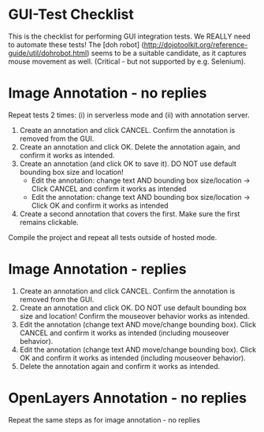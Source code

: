 # GUI-Test Checklist

This is the checklist for performing GUI integration tests. We REALLY need to automate these tests!
The [doh robot] (http://dojotoolkit.org/reference-guide/util/dohrobot.html) seems to be a suitable
candidate, as it captures mouse movement as well. (Critical - but not supported by e.g. Selenium).

# Image Annotation - no replies

Repeat tests 2 times: (i) in serverless mode and (ii) with annotation server.

1. Create an annotation and click CANCEL. Confirm the annotation is removed from the GUI.
2. Create an annotation and click OK. Delete the annotation again, and confirm it works as intended.
3. Create an annotation (and click OK to save it). DO NOT use default bounding box size and location!
   * Edit the annotation: change text AND bounding box size/location -> Click CANCEL and confirm it works as intended
   * Edit the annotation: change text AND bounding box size/location -> Click OK and confirm it works as intended
4. Create a second annotation that covers the first. Make sure the first remains clickable. 
   
Compile the project and repeat all tests outside of hosted mode.

# Image Annotation - replies

1. Create an annotation and click CANCEL. Confirm the annotation is removed from the GUI.
2. Create an annotation and click OK. DO NOT use default bounding box size and location!
   Confirm the mouseover behavior works as intended.
3. Edit the annotation (change text AND move/change bounding box). Click CANCEL and confirm 
   it works as intended (including mouseover behavior).
4. Edit the annotation (change text AND move/change bounding box). Click OK and confirm 
   it works as intended (including mouseover behavior).
5. Delete the annotation again and confirm it works as intended.

# OpenLayers Annotation - no replies

Repeat the same steps as for image annotation - no replies
